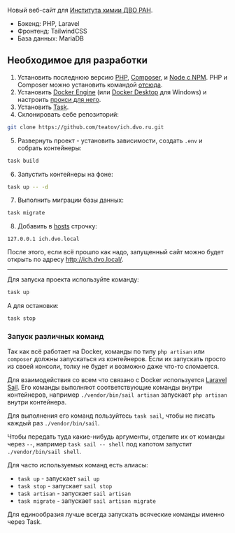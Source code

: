 Новый веб-сайт для [Института химии ДВО РАН](http://www.ich.dvo.ru/).

- Бэкенд: PHP, Laravel
- Фронтенд: TailwindCSS
- База данных: MariaDB

## Необходимое для разработки
1. Установить последнюю версию [PHP](https://www.php.net/downloads.php), [Composer](https://getcomposer.org/download/), и [Node с NPM](https://nodejs.org/en/download). PHP и Composer можно установить командой [отсюда](https://laravel.com/docs/11.x/installation#installing-php).
2. Установить [Docker Engine](https://docs.docker.com/engine/install/) (или [Docker Desktop](https://docs.docker.com/desktop/install/windows-install/) для Windows) и настроить [прокси для него](https://help.reg.ru/support/servery-vps/oblachnyye-servery/rabota-s-serverom/kak-podklyuchitsya-k-lokalnomu-proksi-serveru-docker-io#0).
3. Установить [Task](https://taskfile.dev/installation/#get-the-binary).
4. Склонировать себе репозиторий:
``` bash
git clone https://github.com/teatov/ich.dvo.ru.git
```
5. Развернуть проект - установить зависимости, создать `.env` и собрать контейнеры:
```bash
task build
```
6. Запустить контейнеры на фоне:
```bash
task up -- -d
```
7. Выполнить миграции базы данных:
```bash
task migrate
```
8. Добавить в [hosts](https://en.wikipedia.org/wiki/Hosts_(file)#Location_in_the_file_system) строчку:
```
127.0.0.1 ich.dvo.local
```

После этого, если всё прошло как надо, запущенный сайт можно будет открыть по адресу http://ich.dvo.local/.

---
Для запуска проекта используйте команду:
```bash
task up
```

А для остановки:
```bash
task stop
```

### Запуск различных команд
Так как всё работает на Docker, команды по типу `php artisan` или `composer` должны запускаться из контейнеров. Если их запускать просто из своей консоли, толку не будет и возможно даже что-то сломается.

Для взаимодействия со всем что связано с Docker используется [Laravel Sail](https://laravel.com/docs/11.x/sail). Его команды выполняют соответствующие команды внутри контейнеров, например `./vendor/bin/sail artisan` запускает `php artisan` внутри контейнера.

Для выполнения его команд пользуйтесь `task sail`, чтобы не писать каждый раз `./vendor/bin/sail`.

Чтобы передать туда какие-нибудь аргументы, отделите их от команды через `--`, например `task sail -- shell` под капотом запустит `./vendor/bin/sail shell`.

Для часто используемых команд есть алиасы:
- `task up` - запускает `sail up`
- `task stop` - запускает `sail stop`
- `task artisan` - запускает `sail artisan`
- `task migrate` - запускает `sail artisan migrate`

Для единообразия лучше всегда запускать всяческие команды именно через Task.
